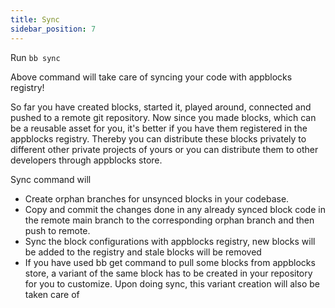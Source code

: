 ```yaml
---
title: Sync
sidebar_position: 7
---
```


Run `bb sync`

Above command will take care of syncing your code with appblocks registry!

So far you have created blocks, started it, played around, connected and pushed to a remote git repository. Now since you made blocks, which can be a reusable asset for you, it's better if you have them registered in the appblocks registry. Thereby you can distribute these blocks privately to different other private projects of yours or you can distribute them to other developers through appblocks store.

Sync command will

- Create orphan branches for unsynced blocks in your codebase.
- Copy and commit the changes done in any already synced block code in the remote main branch to the corresponding orphan branch and then push to remote.
- Sync the block configurations with appblocks registry, new blocks will be added to the registry and stale blocks will be removed
- If you have used bb get command to pull some blocks from appblocks store, a variant of the same block has to be created in your repository for you to customize. Upon doing sync, this variant creation will also be taken care of
